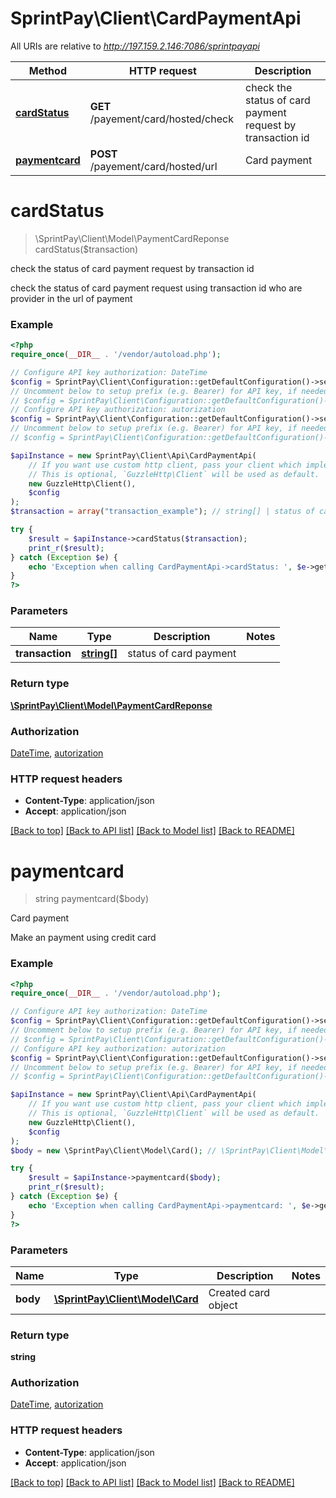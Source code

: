 # SprintPay\Client\CardPaymentApi

All URIs are relative to *http://197.159.2.146:7086/sprintpayapi*

Method | HTTP request | Description
------------- | ------------- | -------------
[**cardStatus**](CardPaymentApi.md#cardStatus) | **GET** /payement/card/hosted/check | check the status of card payment request by transaction id
[**paymentcard**](CardPaymentApi.md#paymentcard) | **POST** /payement/card/hosted/url | Card payment


# **cardStatus**
> \SprintPay\Client\Model\PaymentCardReponse cardStatus($transaction)

check the status of card payment request by transaction id

check the status of card payment request using transaction id who are provider in the url of payment

### Example
```php
<?php
require_once(__DIR__ . '/vendor/autoload.php');

// Configure API key authorization: DateTime
$config = SprintPay\Client\Configuration::getDefaultConfiguration()->setApiKeyParameter('datetime', 'YOUR_DATETIME');
// Uncomment below to setup prefix (e.g. Bearer) for API key, if needed
// $config = SprintPay\Client\Configuration::getDefaultConfiguration()->setApiKeyPrefix('datetime', 'Bearer');
// Configure API key authorization: autorization
$config = SprintPay\Client\Configuration::getDefaultConfiguration()->setApiKeyParameter('authorization', 'YOUR_AUTORIZATION');
// Uncomment below to setup prefix (e.g. Bearer) for API key, if needed
// $config = SprintPay\Client\Configuration::getDefaultConfiguration()->setApiKeyPrefix('authorization', 'Bearer');

$apiInstance = new SprintPay\Client\Api\CardPaymentApi(
    // If you want use custom http client, pass your client which implements `GuzzleHttp\ClientInterface`.
    // This is optional, `GuzzleHttp\Client` will be used as default.
    new GuzzleHttp\Client(),
    $config
);
$transaction = array("transaction_example"); // string[] | status of card payment

try {
    $result = $apiInstance->cardStatus($transaction);
    print_r($result);
} catch (Exception $e) {
    echo 'Exception when calling CardPaymentApi->cardStatus: ', $e->getMessage(), PHP_EOL;
}
?>
```

### Parameters

Name | Type | Description  | Notes
------------- | ------------- | ------------- | -------------
 **transaction** | [**string[]**](../Model/string.md)| status of card payment |

### Return type

[**\SprintPay\Client\Model\PaymentCardReponse**](../Model/PaymentCardReponse.md)

### Authorization

[DateTime](../../README.md#DateTime), [autorization](../../README.md#autorization)

### HTTP request headers

 - **Content-Type**: application/json
 - **Accept**: application/json

[[Back to top]](#) [[Back to API list]](../../README.md#documentation-for-api-endpoints) [[Back to Model list]](../../README.md#documentation-for-models) [[Back to README]](../../README.md)

# **paymentcard**
> string paymentcard($body)

Card payment

Make an payment using credit card

### Example
```php
<?php
require_once(__DIR__ . '/vendor/autoload.php');

// Configure API key authorization: DateTime
$config = SprintPay\Client\Configuration::getDefaultConfiguration()->setApiKey('datetime', 'YOUR_API_KEY');
// Uncomment below to setup prefix (e.g. Bearer) for API key, if needed
// $config = SprintPay\Client\Configuration::getDefaultConfiguration()->setApiKeyPrefix('datetime', 'Bearer');
// Configure API key authorization: autorization
$config = SprintPay\Client\Configuration::getDefaultConfiguration()->setApiKey('authorization', 'YOUR_API_KEY');
// Uncomment below to setup prefix (e.g. Bearer) for API key, if needed
// $config = SprintPay\Client\Configuration::getDefaultConfiguration()->setApiKeyPrefix('authorization', 'Bearer');

$apiInstance = new SprintPay\Client\Api\CardPaymentApi(
    // If you want use custom http client, pass your client which implements `GuzzleHttp\ClientInterface`.
    // This is optional, `GuzzleHttp\Client` will be used as default.
    new GuzzleHttp\Client(),
    $config
);
$body = new \SprintPay\Client\Model\Card(); // \SprintPay\Client\Model\Card | Created card object

try {
    $result = $apiInstance->paymentcard($body);
    print_r($result);
} catch (Exception $e) {
    echo 'Exception when calling CardPaymentApi->paymentcard: ', $e->getMessage(), PHP_EOL;
}
?>
```

### Parameters

Name | Type | Description  | Notes
------------- | ------------- | ------------- | -------------
 **body** | [**\SprintPay\Client\Model\Card**](../Model/Card.md)| Created card object |

### Return type

**string**

### Authorization

[DateTime](../../README.md#DateTime), [autorization](../../README.md#autorization)

### HTTP request headers

 - **Content-Type**: application/json
 - **Accept**: application/json

[[Back to top]](#) [[Back to API list]](../../README.md#documentation-for-api-endpoints) [[Back to Model list]](../../README.md#documentation-for-models) [[Back to README]](../../README.md)

